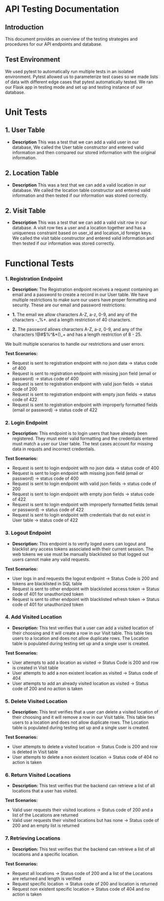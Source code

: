 # API Testing Documentation

## Introduction

This document provides an overview of the testing strategies and procedures for our API endpoints and database.


## Test Environment

We used pytest to automatically run multiple tests in an isolated environment. Pytest allowed us to parameterize test cases so we 
made lists of data with different edge cases that pytest automatically tested.
We ran our Flask app in testing mode and set up and testing instance of our database.


# Unit Tests

## 1. User Table

- **Description** This was a test that we can add a valid user in our database,
We called the User table constructor and entered valid information and then compared our stored information with the original information.

## 2. Location Table

- **Description** This was a test that we can add a valid location in our database.
We called the location table constructor and entered valid information and then tested if our information was stored correctly.

## 2. Visit Table

- **Description** This was a test that we can add a valid visit row in our database. A visit row ties a user and a location together and has a uniqueness constraint based on user_id and location_id foreign keys.
We called the visit table constructor and entered valid information and then tested if our information was stored correctly.

# Functional Tests

### **1. Registration Endpoint**

- **Description:** The Registration endpoint receives a request containing an email and a password to create a record in our User table.
We have multiple restrictions to make sure our users have proper formatting and security. These are our email and password restrictions:

- **1.** The email we allow characters A-Z, a-z, 0-9, and any of the characters -\_%+. and a length restriction of 40 characters.  
- **2.** The password allows characters A-Z, a-z, 0-9, and any of the characters !@#$%^&*()\_+ and has a length restriction of 8 - 25.


We built multiple scenarios to handle our restrictions and user errors. 


 **Test Scenarios:**  

- Request is sent to registration endpoint with no json data -> status code of 400
- Request is sent to registration endpoint with missing json field (email or password) -> status code of 400
- Request is sent to registration endpoint with valid json fields -> status code of 200
- Request is sent to registration endpoint with empty json fields -> status code of 422
- Request is sent to registration endpoint with improperly formatted fields (email or password) -> status code of 422


### **2. Login Endpoint**

- **Description:** This endpoint is to login users that have already been registered.
They must enter valid formatting and the credentials entered must match a user our User table.
The test cases account for missing data in requsts and incorrect credentials.  

**Test Scenarios:**

- Request is sent to login endpoint with no json data -> status code of 400
- Request is sent to login endpoint with missing json field (email or password) -> status code of 400
- Request is sent to login endpoint with valid json fields -> status code of 200
- Request is sent to login endpoint with empty json fields -> status code of 422
- Request is sent to login endpoint with improperly formatted fields (email or password) -> status code of 422
- Request is sent to login endpoint with credentials that do not exist in User table -> status code of 422


### **3. Logout Endpoint**

- **Description:** This endpoint is to verify loged users can logout and blacklist any access tokens associated with their current session.
The web tokens we use must be manually blacklisted so that logged out users cannot make any valid requests.

**Test Scenarios:**

- User logs in and requests the logout endpoint -> Status Code is 200 and tokens are blacklisted in SQL table
- Request is sent to other endpoint with blacklisted access token -> Status code of 401 for unauthorized token
- Request is sent to other endpoint with blacklisted refresh token -> Status code of 401 for unauthorized token

### **4. Add Visited Location**

- **Description:** This test verifies that a user can add a visited location of their choosing and it will create
a row in our Visit table. This table ties users to a location and does not allow duplicate rows. The Location table
is populated during testing set up and a single user is created.

**Test Scenarios:**

- User attempts to add a location as visited -> Status Code is 200 and row is created in Visit table
- User attempts to add a non existent location as visited -> Status code of 404
- User attempts to add an already visited location as visited -> Status code of 200 and no action is taken

### **5. Delete Visited Location**

- **Description:** This test verifies that a user can delete a visited location of their choosing and it will remove
a row in our Visit table. This table ties users to a location and does not allow duplicate rows. The Location table
is populated during testing set up and a single user is created.

**Test Scenarios:**

- User attempts to delete a visited location -> Status Code is 200 and row is deleted in Visit table
- User attempts to delete a non existent location -> Status code of 404 no action is taken

### **6. Return Visited Locations**

- **Description:** This test verifies that the backend can retrieve a list of all locations that a user has visited.

**Test Scenarios:**

- Valid user requests their visited locations -> Status code of 200 and a list of the Locations are returned
- Valid user requests their visited locations but has none -> Status code of 200 and an empty list is returned

### **7. Retrieving Locations**

- **Description:** This test verifies that the backend can retrieve a list of all locations and a specific location.

**Test Scenarios:**

- Request all locations -> Status code of 200 and a list of the Locations are returned and length is verified
- Request specific location -> Status code of 200 and location is returned
- Request non existent specific location -> Status code of 404 and no action is taken


 


